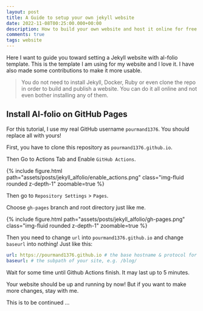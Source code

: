 ```yaml
---
layout: post
title: A Guide to setup your own jekyll website 
date: 2022-11-08T00:25:00.000+00:00
description: How to build your own website and host it online for free
comments: true
tags: website
---
```


Here I want to guide you toward setting a Jekyll website with al-folio template. This is the template I am using for my website and I love it. I have also made some contributions to make it more usable. 

> You do not need to install Jekyll, Docker, Ruby or even clone the repo in order to build and publish a website. You can do it all online and not even bother installing any of them. 

## Install Al-folio on GitHub Pages

For this tutorial, I use my real GitHub username `pourmand1376`. You should replace all with yours!

First, you have to clone this repository as `pourmand1376.github.io`.

Then Go to Actions Tab and Enable `GitHub Actions`.

{% include figure.html path="assets/posts/jekyll_alfolio/enable_actions.png" class="img-fluid rounded z-depth-1" zoomable=true %}

Then go to `Repository Settings` > `Pages`.

Choose `gh-pages` branch and root directory just like me. 

{% include figure.html path="assets/posts/jekyll_alfolio/gh-pages.png" class="img-fluid rounded z-depth-1" zoomable=true %}

Then you need to change `url` into `pourmand1376.github.io` and change `baseurl` into nothing! Just like this:

```yaml
url: https://pourmand1376.github.io # the base hostname & protocol for your site
baseurl: # the subpath of your site, e.g. /blog/
```

Wait for some time until Github Actions finish. It may last up to 5 minutes. 

Your website should be up and running by now! But if you want to make more changes, stay with me. 

This is to be continued ... 